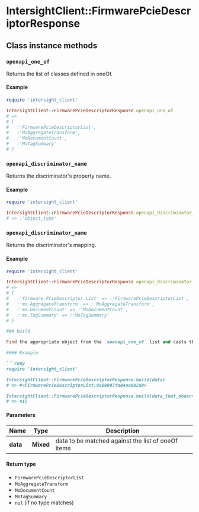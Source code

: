 # IntersightClient::FirmwarePcieDescriptorResponse

## Class instance methods

### `openapi_one_of`

Returns the list of classes defined in oneOf.

#### Example

```ruby
require 'intersight_client'

IntersightClient::FirmwarePcieDescriptorResponse.openapi_one_of
# =>
# [
#   :'FirmwarePcieDescriptorList',
#   :'MoAggregateTransform',
#   :'MoDocumentCount',
#   :'MoTagSummary'
# ]
```

### `openapi_discriminator_name`

Returns the discriminator's property name.

#### Example

```ruby
require 'intersight_client'

IntersightClient::FirmwarePcieDescriptorResponse.openapi_discriminator_name
# => :'object_type'
```

### `openapi_discriminator_name`

Returns the discriminator's mapping.

#### Example

```ruby
require 'intersight_client'

IntersightClient::FirmwarePcieDescriptorResponse.openapi_discriminator_mapping
# =>
# {
#   :'firmware.PcieDescriptor.List' => :'FirmwarePcieDescriptorList',
#   :'mo.AggregateTransform' => :'MoAggregateTransform',
#   :'mo.DocumentCount' => :'MoDocumentCount',
#   :'mo.TagSummary' => :'MoTagSummary'
# }

### build

Find the appropriate object from the `openapi_one_of` list and casts the data into it.

#### Example

```ruby
require 'intersight_client'

IntersightClient::FirmwarePcieDescriptorResponse.build(data)
# => #<FirmwarePcieDescriptorList:0x00007fdd4aab02a0>

IntersightClient::FirmwarePcieDescriptorResponse.build(data_that_doesnt_match)
# => nil
```

#### Parameters

| Name | Type | Description |
| ---- | ---- | ----------- |
| **data** | **Mixed** | data to be matched against the list of oneOf items |

#### Return type

- `FirmwarePcieDescriptorList`
- `MoAggregateTransform`
- `MoDocumentCount`
- `MoTagSummary`
- `nil` (if no type matches)


